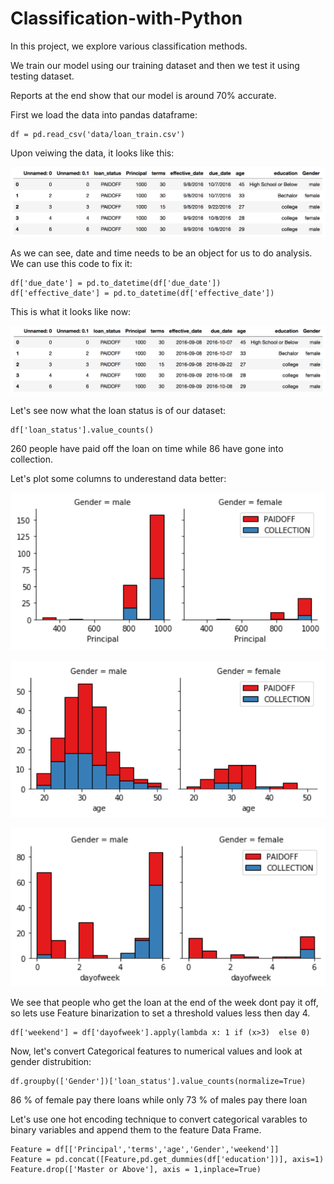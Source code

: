 # Classification-with-Python

In this project, we explore various classification methods.

We train our model using our training dataset and then we test it using testing dataset.

Reports at the end show that our model is around 70% accurate.

First we load the data into pandas dataframe:

    df = pd.read_csv('data/loan_train.csv')

Upon veiwing the data, it looks like this:

![01_date_before](images/01_date_before.png)

As we can see, date and time needs to be an object for us to do analysis. We can use this code to fix it:

    df['due_date'] = pd.to_datetime(df['due_date'])
    df['effective_date'] = pd.to_datetime(df['effective_date'])

This is what it looks like now:

![02_date_after](images/02_date_after.png)

Let's see now what the loan status is of our dataset:

    df['loan_status'].value_counts()

260 people have paid off the loan on time while 86 have gone into collection.

Let's plot some columns to underestand data better:

![03_principal](images/03_principal.png)

![04_age](images/04_age.png)

![05_day_of_week](images/05_day_of_week.png)

We see that people who get the loan at the end of the week dont pay it off, so lets use Feature binarization to set a threshold values less then day 4.

    df['weekend'] = df['dayofweek'].apply(lambda x: 1 if (x>3)  else 0)

Now, let's convert Categorical features to numerical values and look at gender distrubition:

    df.groupby(['Gender'])['loan_status'].value_counts(normalize=True)

86 % of female pay there loans while only 73 % of males pay there loan

Let's use one hot encoding technique to convert categorical varables to binary variables and append them to the feature Data Frame.

    Feature = df[['Principal','terms','age','Gender','weekend']]
    Feature = pd.concat([Feature,pd.get_dummies(df['education'])], axis=1)
    Feature.drop(['Master or Above'], axis = 1,inplace=True)

